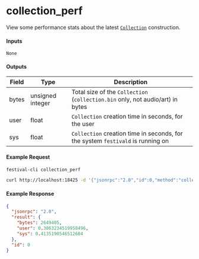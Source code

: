# collection_perf
View some performance stats about the latest [`Collection`](../../common-objects/collection.md) construction.

#### Inputs

`None`

#### Outputs

| Field | Type             | Description |
|-------|------------------|-------------|
| bytes | unsigned integer | Total size of the `Collection` (`collection.bin` only, not audio/art) in bytes
| user  | float            | `Collection` creation time in seconds, for the user
| sys   | float            | `Collection` creation time in seconds, for the system `festivald` is running on

#### Example Request
```bash
festival-cli collection_perf
```
```bash
curl http://localhost:18425 -d '{"jsonrpc":"2.0","id":0,"method":"collection_perf"}'
```

#### Example Response
```json
{
  "jsonrpc": "2.0",
  "result": {
    "bytes": 2649405,
    "user": 0.3863234519958496,
    "sys": 0.4135190546512604
  },
  "id": 0
}
```
